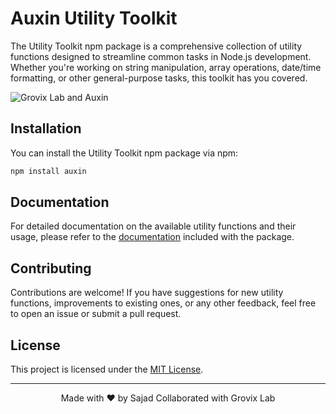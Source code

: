 # Auxin Utility Toolkit

The Utility Toolkit npm package is a comprehensive collection of utility functions designed to streamline common tasks in Node.js development. Whether you're working on string manipulation, array operations, date/time formatting, or other general-purpose tasks, this toolkit has you covered.

![Grovix Lab and Auxin](https://i.postimg.cc/yd2YxhFN/auxl.png)

## Installation

You can install the Utility Toolkit npm package via npm:

```bash
npm install auxin
```

## Documentation

For detailed documentation on the available utility functions and their usage, please refer to the [documentation](docs/index.md) included with the package.

## Contributing

Contributions are welcome! If you have suggestions for new utility functions, improvements to existing ones, or any other feedback, feel free to open an issue or submit a pull request.

## License

This project is licensed under the [MIT License](LICENSE).

<div align="center">

---

Made with ❤️ by Sajad Collaborated with Grovix Lab

</div>